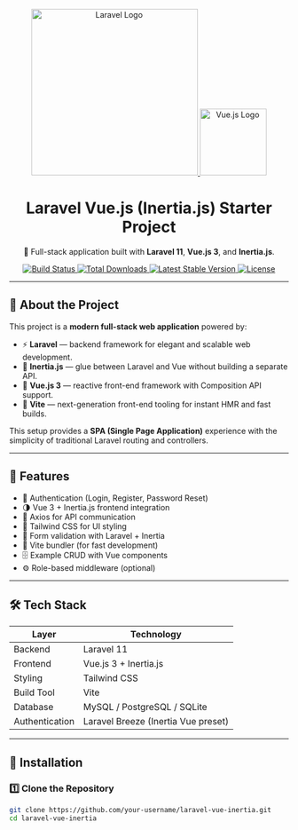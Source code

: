 <p align="center">
  <a href="https://laravel.com" target="_blank">
    <img src="https://raw.githubusercontent.com/laravel/art/master/logo-lockup/5%20SVG/2%20CMYK/1%20Full%20Color/laravel-logolockup-cmyk-red.svg" width="300" alt="Laravel Logo">
  </a>
  <a href="https://vuejs.org" target="_blank">
    <img src="https://vuejs.org/images/logo.png" width="120" alt="Vue.js Logo">
  </a>
</p>

<h1 align="center">Laravel Vue.js (Inertia.js) Starter Project</h1>

<p align="center">
  🚀 Full-stack application built with <b>Laravel 11</b>, <b>Vue.js 3</b>, and <b>Inertia.js</b>.
</p>

<p align="center">
  <a href="https://github.com/your-username/laravel-vue-inertia/actions">
    <img src="https://github.com/laravel/framework/workflows/tests/badge.svg" alt="Build Status">
  </a>
  <a href="https://packagist.org/packages/laravel/framework">
    <img src="https://img.shields.io/packagist/dt/laravel/framework" alt="Total Downloads">
  </a>
  <a href="https://packagist.org/packages/laravel/framework">
    <img src="https://img.shields.io/packagist/v/laravel/framework" alt="Latest Stable Version">
  </a>
  <a href="https://packagist.org/packages/laravel/framework">
    <img src="https://img.shields.io/packagist/l/laravel/framework" alt="License">
  </a>
</p>

---

## 📘 About the Project

This project is a **modern full-stack web application** powered by:

- ⚡ **Laravel** — backend framework for elegant and scalable web development.  
- 🧩 **Inertia.js** — glue between Laravel and Vue without building a separate API.  
- 🎨 **Vue.js 3** — reactive front-end framework with Composition API support.  
- 💅 **Vite** — next-generation front-end tooling for instant HMR and fast builds.  

This setup provides a **SPA (Single Page Application)** experience with the simplicity of traditional Laravel routing and controllers.

---

## 🧠 Features

- 🔐 Authentication (Login, Register, Password Reset)
- 🌗 Vue 3 + Inertia.js frontend integration
- 📡 Axios for API communication
- 🎨 Tailwind CSS for UI styling
- 🧾 Form validation with Laravel + Inertia
- 🧰 Vite bundler (for fast development)
- 🗄️ Example CRUD with Vue components
- ⚙️ Role-based middleware (optional)

---

## 🛠️ Tech Stack

| Layer | Technology |
|-------|-------------|
| Backend | Laravel 11 |
| Frontend | Vue.js 3 + Inertia.js |
| Styling | Tailwind CSS |
| Build Tool | Vite |
| Database | MySQL / PostgreSQL / SQLite |
| Authentication | Laravel Breeze (Inertia Vue preset) |

---

## 🚀 Installation

### 1️⃣ Clone the Repository

```bash
git clone https://github.com/your-username/laravel-vue-inertia.git
cd laravel-vue-inertia
